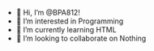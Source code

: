 - 👋 Hi, I’m @BPA812!
- 👀 I’m interested in Programming
- 🌱 I’m currently learning HTML
- 💞️ I’m looking to collaborate on Nothing

<!---
BPA812/BPA812 is a ✨ special ✨ repository because its `README.md` (this file) appears on your GitHub profile.
You can click the Preview link to take a look at your changes.
--->
